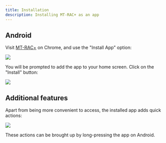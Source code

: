 ```yaml
---
title: Installation
description: Installing MT-RAC+ as an app
---
```


## Android

Visit [MT-RAC+](https://go.gov.sg/mt-rac/) on Chrome, and use the "Install App" option:

![](/mtrac-guide/screenshots/install-chrome.jpg)

You will be prompted to add the app to your home screen. Click on the "Install" button:

![](/mtrac-guide/screenshots/install-prompt.jpg)

## Additional features
Apart from being more convenient to access, the installed app adds quick actions:

![](/mtrac-guide/screenshots/install-actions.jpg)

These actions can be brought up by long-pressing the app on Android.